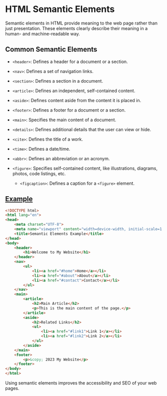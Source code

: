 # HTML Semantic Elements

Semantic elements in HTML provide meaning to the web page rather than just presentation. These elements clearly describe their meaning in a human- and machine-readable way.

## Common Semantic Elements

- `<header>`: Defines a header for a document or a section.

- `<nav>`: Defines a set of navigation links.

- `<section>`: Defines a section in a document.

- `<article>`: Defines an independent, self-contained content.

- `<aside>`: Defines content aside from the content it is placed in.

- `<footer>`: Defines a footer for a document or a section.

- `<main>`: Specifies the main content of a document.

- `<details>`: Defines additional details that the user can view or hide.

- `<cite>`: Defines the title of a work.

- `<time>`: Defines a date/time.

- `<abbr>`: Defines an abbreviation or an acronym.

- `<figure>`: Specifies self-contained content, like illustrations, diagrams, photos, code listings, etc.
    - `<figcaption>`: Defines a caption for a `<figure>` element.

## [Example](/Stage-3/documents/semantic.html)

```html
<!DOCTYPE html>
<html lang="en">
<head>
    <meta charset="UTF-8">
    <meta name="viewport" content="width=device-width, initial-scale=1.0">
    <title>Semantic Elements Example</title>
</head>
<body>
    <header>
        <h1>Welcome to My Website</h1>
    </header>
    <nav>
        <ul>
            <li><a href="#home">Home</a></li>
            <li><a href="#about">About</a></li>
            <li><a href="#contact">Contact</a></li>
        </ul>
    </nav>
    <main>
        <article>
            <h2>Main Article</h2>
            <p>This is the main content of the page.</p>
        </article>
        <aside>
            <h2>Related Links</h2>
            <ul>
                <li><a href="#link1">Link 1</a></li>
                <li><a href="#link2">Link 2</a></li>
            </ul>
        </aside>
    </main>
    <footer>
        <p>&copy; 2023 My Website</p>
    </footer>
</body>
</html>
```

Using semantic elements improves the accessibility and SEO of your web pages.